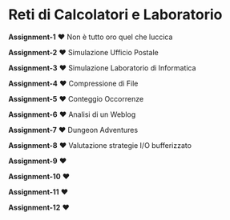 # Reti di Calcolatori e Laboratorio
**Assignment-1** ❤️ Non è tutto oro quel che luccica

**Assignment-2** ❤️ Simulazione Ufficio Postale

**Assignment-3** ❤️ Simulazione Laboratorio di Informatica

**Assignment-4** ❤️ Compressione di File

**Assignment-5** ❤️ Conteggio Occorrenze

**Assignment-6** ❤️ Analisi di un Weblog

**Assignment-7** ❤️ Dungeon Adventures

**Assignment-8** ❤️ Valutazione strategie I/O bufferizzato

**Assignment-9** ❤️

**Assignment-10** ❤️

**Assignment-11** ❤️

**Assignment-12** ❤️
